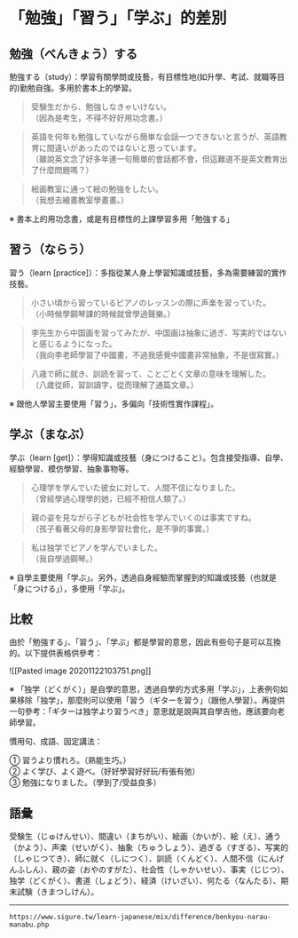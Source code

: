 「勉強」「習う」「学ぶ」的差別
===

## 勉強（べんきょう）する

勉強する（study）：學習有關學問或技藝，有目標性地(如升學、考試、就職等目的)勤勉自強。多用於書本上的學習。

> 受験生だから、勉強しなきゃいけない。  
（因為是考生，不得不好好用功念書。）

>英語を何年も勉強していながら簡単な会話一つできないと言うが、英語教育に間違いがあったのではないと思っています。  
（雖說英文念了好多年連一句簡單的會話都不會，但這難道不是英文教育出了什麼問題嗎？）

>絵画教室に通って絵の勉強をしたい。  
（我想去繪畫教室學畫畫。）

※ 書本上的用功念書，或是有目標性的上課學習多用「勉強する」

## 習う（ならう）

習う（learn \[practice\]）：多指從某人身上學習知識或技藝，多為需要練習的實作技藝。

> 小さい頃から習っているピアノのレッスンの際に声楽を習っていた。  
（小時候學鋼琴課的時候就曾學過聲樂。）

>李先生から中国画を習ってみたが、中国画は抽象に過ぎ、写実的ではないと感じるようになった。  
（我向李老師學習了中國畫，不過我感覺中國畫非常抽象，不是很寫實。）

>八歳で師に就き、訓読を習って、ことごとく文章の意味を理解した。  
（八歲從師，習訓讀字，從而理解了通篇文章。）

※ 跟他人學習主要使用「習う」，多偏向「技術性實作課程」。

## 学ぶ（まなぶ）

学ぶ（learn \[get\]）：學得知識或技藝（身につけること）。包含接受指導、自學、經驗學習、模仿學習、抽象事物等。

>心理学を学んでいた彼女に対して、人間不信になりました。  
（曾經學過心理學的她，已經不相信人類了。）

> 親の姿を見ながら子どもが社会性を学んでいくのは事実ですね。  
（孩子看著父母的身影學習社會化，是不爭的事實。）

> 私は独学でピアノを学んでいました。  
（我自學過鋼琴。）

※ 自學主要使用「学ぶ」。另外，透過自身經驗而掌握到的知識或技藝（也就是「身につける」），多使用「学ぶ」。

## 比較

由於「勉強する」、「習う」、「学ぶ」都是學習的意思，因此有些句子是可以互換的。以下提供表格供參考：

  
![[Pasted image 20201122103751.png]] 

※ 「独学（どくがく）」是自學的意思，透過自學的方式多用「学ぶ」，上表例句如果移除「独学」，那麼則可以使用「習う（ギターを習う」（跟他人學習）。再提供一句參考：「ギターは独学より習うべき」意思就是說與其自學吉他，應該要向老師學習。

慣用句、成語、固定講法：

① 習うより慣れろ。（熟能生巧。）  
② よく学び、よく遊べ。（好好學習好好玩/有張有弛）  
③ 勉強になりました。（學到了/受益良多）

## 語彙
受験生（じゅけんせい）、間違い（まちがい）、絵画（かいが）、絵（え）、通う（かよう）、声楽（せいがく）、抽象（ちゅうしょう）、過ぎる（すぎる）、写実的（しゃじつてき）、師に就く（しにつく）、訓読（くんどく）、人間不信（にんげんふしん）、親の姿（おやのすがた）、社会性（しゃかいせい）、事実（じじつ）、独学（どくがく）、書道（しょどう）、経済（けいざい）、何たる（なんたる）、期末試験（きまつしけん）。

---
`https://www.sigure.tw/learn-japanese/mix/difference/benkyou-narau-manabu.php`